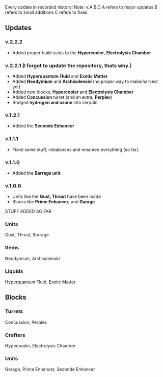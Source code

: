 Every update in recorded history! 
Note: v.A.B.C
A refers to major updates
B refers to small additions
C refers to fixes

## Updates
### v.2.2.2
- Added proper build costs to the **Hypercooler**, **Electrolysis Chamber**
### v.2.2.1 (I forgot to update the repository, thats why.)
- Added **Hyperquantum Fluid** and **Exotic Matter**
- Added **Neodymium** and **Archisolenoid** (no proper way to make/harvest yet)
- Added new blocks, **Hypercooler** and **Electrolysis Chamber**
- Added **Concussion** turret (and an extra, **Perplex**)
- Bridged **hydrogen and ozone** into serpulo
### v.1.2.1
- Added the **Seconde Enhancer**
### v.1.1.1
- Fixed some stuff, imbalances and renamed everything (so far).
### v.1.1.0
- Added the **Barrage unit**
### v.1.0.0
- Units like the **Gust, Thrust** have been made
- Blocks like **Prime Enhancer,** and **Garage**

STUFF ADDED SO FAR
### Units
Gust, Thrust, Barrage
### Items
Neodymium, Archisolenoid
### Liquids
Hyperquantum Fluid, Exotic Matter
## Blocks
### Turrets
Concussion, Perplex
### Crafters
Hypercooler, Electrolysis Chamber
### Units
Garage, Prime Enhancer, Seconde Enhancer
